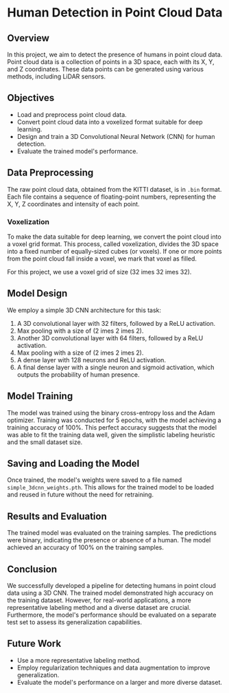 

# Human Detection in Point Cloud Data

## Overview

In this project, we aim to detect the presence of humans in point cloud data. Point cloud data is a collection of points in a 3D space, each with its X, Y, and Z coordinates. These data points can be generated using various methods, including LiDAR sensors.

## Objectives

- Load and preprocess point cloud data.
- Convert point cloud data into a voxelized format suitable for deep learning.
- Design and train a 3D Convolutional Neural Network (CNN) for human detection.
- Evaluate the trained model's performance.

## Data Preprocessing

The raw point cloud data, obtained from the KITTI dataset, is in `.bin` format. Each file contains a sequence of floating-point numbers, representing the X, Y, Z coordinates and intensity of each point.

### Voxelization

To make the data suitable for deep learning, we convert the point cloud into a voxel grid format. This process, called voxelization, divides the 3D space into a fixed number of equally-sized cubes (or voxels). If one or more points from the point cloud fall inside a voxel, we mark that voxel as filled.

For this project, we use a voxel grid of size \(32 	imes 32 	imes 32\).

## Model Design

We employ a simple 3D CNN architecture for this task:

1. A 3D convolutional layer with 32 filters, followed by a ReLU activation.
2. Max pooling with a size of \(2 	imes 2 	imes 2\).
3. Another 3D convolutional layer with 64 filters, followed by a ReLU activation.
4. Max pooling with a size of \(2 	imes 2 	imes 2\).
5. A dense layer with 128 neurons and ReLU activation.
6. A final dense layer with a single neuron and sigmoid activation, which outputs the probability of human presence.

## Model Training

The model was trained using the binary cross-entropy loss and the Adam optimizer. Training was conducted for 5 epochs, with the model achieving a training accuracy of 100%. This perfect accuracy suggests that the model was able to fit the training data well, given the simplistic labeling heuristic and the small dataset size.

## Saving and Loading the Model

Once trained, the model's weights were saved to a file named `simple_3dcnn_weights.pth`. This allows for the trained model to be loaded and reused in future without the need for retraining.

## Results and Evaluation

The trained model was evaluated on the training samples. The predictions were binary, indicating the presence or absence of a human. The model achieved an accuracy of 100% on the training samples.

## Conclusion

We successfully developed a pipeline for detecting humans in point cloud data using a 3D CNN. The trained model demonstrated high accuracy on the training dataset. However, for real-world applications, a more representative labeling method and a diverse dataset are crucial. Furthermore, the model's performance should be evaluated on a separate test set to assess its generalization capabilities.

## Future Work

- Use a more representative labeling method.
- Employ regularization techniques and data augmentation to improve generalization.
- Evaluate the model's performance on a larger and more diverse dataset.

